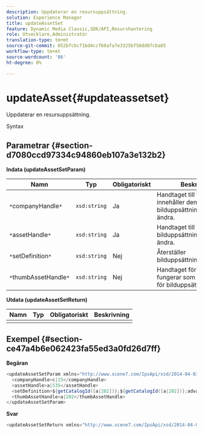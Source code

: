 ```yaml
---
description: Uppdaterar en resursuppsättning.
solution: Experience Manager
title: updateAssetSet
feature: Dynamic Media Classic,SDK/API,Resurshantering
role: Utvecklare,Administratör
translation-type: tm+mt
source-git-commit: 052bfcbcf1bd4ccf60afa7e3325bf58dd07cba85
workflow-type: tm+mt
source-wordcount: '86'
ht-degree: 0%

---
```



# updateAsset{#updateassetset}

Uppdaterar en resursuppsättning.

Syntax

## Parametrar {#section-d7080ccd97334c94860eb107a3e132b2}

**Indata (updateAssetSetParam)**

| Namn | Typ | Obligatoriskt | Beskrivning |
|---|---|---|---|
| `*`companyHandle`*` | `xsd:string` | Ja | Handtaget till företaget som innehåller den bilduppsättning som du vill ändra. |
| `*`assetHandle`*` | `xsd:string` | Ja | Handtaget till den bilduppsättning som du vill ändra. |
| `*`setDefinition`*` | `xsd:string` | Nej | Återställer bilduppsättningsmedlemmar. |
| `*`thumbAssetHandle`*` | `xsd:string` | Nej | Handtaget för resursen som fungerar som miniatyrbild för bilduppsättningen. |

**Utdata (updateAssetSetReturn)**

| Namn | Typ | Obligatoriskt | Beskrivning |
|---|---|---|---|
|  |  |  |  |

## Exempel {#section-ce47a4b6e062423fa55ed3a0fd26d7ff}

**Begäran**

```java
<updateAssetSetParam xmlns="http://www.scene7.com/IpsApi/xsd/2014-04-03"> 
  <companyHandle>c|15</companyHandle> 
  <assetHandle>a|535</assetHandle> 
  <setDefinition>${getCatalogId([a|202])};${getCatalogId([a|202])};advanced_image;,${getCatalogId([a|935])};${getCatalogId([a|935])};advanced_image;,${getCatalogId([a|933])};${getCatalogId([a|933])};advanced_image;</setDefinition> 
  <thumbAssetHandle>a|202</thumbAssetHandle> 
</updateAssetSetParam>
```

**Svar**

```java
<updateAssetSetReturn xmlns="http://www.scene7.com/IpsApi/xsd/2014-04-03"/>
```

